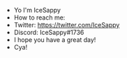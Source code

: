 - Yo I'm IceSappy
- How to reach me:
- Twitter: https://twitter.com/IceSappy
- Discord: IceSappy#1736
- I hope you have a great day!
- Cya!
